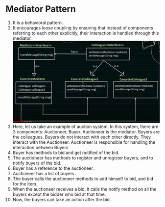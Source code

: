 # Mediator Pattern

1. It is a behavioral pattern.
2. It encourages loose coupling by ensuring that instead of components referring to each other explicitly, their interaction is handled through this mediator.
![Alt text](image-9.png)
3. Here, let us take an example of auction system. In this system, there are 3 components: Auctioneer, Buyer. Auctioneer is the mediator. Buyers are the colleagues. Buyers do not interact with each other directly. They interact with the Auctioneer. Auctioneer is responsible for handling the interaction between Buyers
4. Buyer has methods to bid and get notified of the bid.
5. The auctioneer has methods to register and unregister buyers, and to notify buyers of the bid.
6. Buyer has a reference to the auctioneer.
7. Auctioneer has a list of buyers.
8. The buyer calls the auctioneer methods to add himself to bid, and bid for the item.
9. When the auctioneer receives a bid, it calls the notify method on all the buyers except the bidder who bid at that time.
10. Now, the buyers can take an action after the bid.
